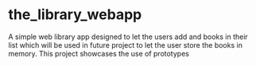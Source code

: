 # the_library_webapp

A simple web library app designed to let the users add and books in their list which will be used in future project to let the user store the books in memory. This project
showcases the use of prototypes